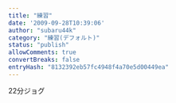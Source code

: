 ```yaml
---
title: "練習"
date: '2009-09-28T10:39:06'
author: "subaru44k"
category: "練習(デフォルト)"
status: "publish"
allowComments: true
convertBreaks: false
entryHash: "8132392eb57fc4948f4a70e5d00449ea"
---
```

22分ジョグ

